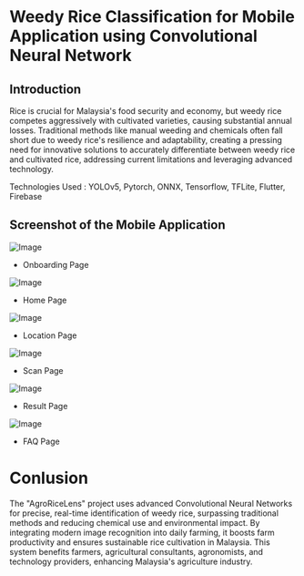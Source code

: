 # Weedy Rice Classification for Mobile Application using Convolutional Neural Network

## Introduction

Rice is crucial for Malaysia's food security and economy, but weedy rice competes aggressively with cultivated varieties, causing substantial annual losses. Traditional methods like manual weeding and chemicals often fall short due to weedy rice's resilience and adaptability, creating a pressing need for innovative solutions to accurately differentiate between weedy rice and cultivated rice, addressing current limitations and leveraging advanced technology.

Technologies Used : YOLOv5, Pytorch, ONNX, Tensorflow, TFLite, Flutter, Firebase

## Screenshot of the Mobile Application

![Image](https://github.com/user-attachments/assets/13b65112-8afd-4095-ae7f-96bf27c80621)
- Onboarding Page

![Image](https://github.com/user-attachments/assets/960d61f9-183e-45bb-9f3a-f657ad8735da)
- Home Page

![Image](https://github.com/user-attachments/assets/050889a1-6410-4765-9ea1-297070ed49e0)
- Location Page

![Image](https://github.com/user-attachments/assets/0567e18f-529d-4a89-b443-fa115df0416c)
- Scan Page

![Image](https://github.com/user-attachments/assets/fa44c85f-1e0a-4436-8238-ee566bac4cff)
- Result Page

![Image](https://github.com/user-attachments/assets/82a35054-db42-4e20-8b6d-c118f8cb45ed)
- FAQ Page

# Conlusion

The "AgroRiceLens" project uses advanced Convolutional Neural Networks for precise, real-time identification of weedy rice, surpassing traditional methods and reducing chemical use and environmental impact. By integrating modern image recognition into daily farming, it boosts farm productivity and ensures sustainable rice cultivation in Malaysia. This system benefits farmers, agricultural consultants, agronomists, and technology providers, enhancing Malaysia's agriculture industry.
